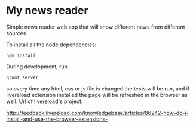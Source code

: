 My news reader
==========

Simple news reader web app that will show different news from different sources

To install all the node dependencies:

```
npm install
```
During development, run
```
grunt server
```
so every time any html, css or js file is changed the tests will be run, and if livereload extension installed the page will be refreshed in the browser as well. Url of livereload's project:

http://feedback.livereload.com/knowledgebase/articles/86242-how-do-i-install-and-use-the-browser-extensions-


